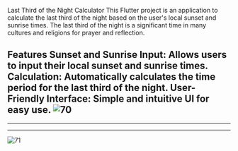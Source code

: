 Last Third of the Night Calculator
This Flutter project is an application to calculate the last third of the night based on the user's local sunset and sunrise times. The last third of the night is a significant time in many cultures and religions for prayer and reflection.

Features
Sunset and Sunrise Input: Allows users to input their local sunset and sunrise times.
Calculation: Automatically calculates the time period for the last third of the night.
User-Friendly Interface: Simple and intuitive UI for easy use.
![70](https://github.com/MohamedMaher11/LastThirdNightCalculator/assets/122172935/941a5177-1111-4a52-9d84-3ab1039944bd)
--------------------------------------------------------------------------------------------------------------------
--------------------------------------------------------------------------------------------------------------------
--------------------------------------------------------------------------------------------------------------------
![71](https://github.com/MohamedMaher11/LastThirdNightCalculator/assets/122172935/c3fac5c7-409e-422c-9289-5845d9d0a58e)



